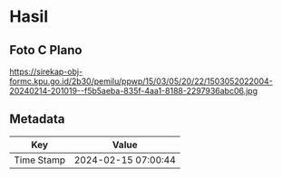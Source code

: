 # Hasil

## Foto C Plano

https://sirekap-obj-formc.kpu.go.id/2b30/pemilu/ppwp/15/03/05/20/22/1503052022004-20240214-201019--f5b5aeba-835f-4aa1-8188-2297936abc06.jpg


## Metadata

| Key        | Value               |
| ---------- | ------------------- |
| Time Stamp | 2024-02-15 07:00:44 |



